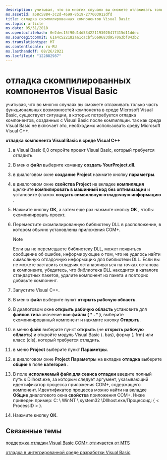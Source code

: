 ```yaml
---
description: учитывая, что во многих случаях вы сможете отлаживать только часть функциональных возможностей компонентов в среде Microsoft Visual Basic, существуют ситуации, в которых потребуется отладка компонентов, созданных с Visual Basic после компиляции. так как среда Visual Basic не включает это, необходимо использовать среду Microsoft Visual C++.
ms.assetid: a58c5884-3c2d-4699-8b19-277003912dfd
title: отладка скомпилированных компонентов Visual Basic
ms.topic: article
ms.date: 05/31/2018
ms.openlocfilehash: 0e2dec15f90d14d534221193020417415d11ddec
ms.sourcegitcommit: 61a4c522182aa1cacbf5669683d9570a3bf043b2
ms.translationtype: MT
ms.contentlocale: ru-RU
ms.lasthandoff: 08/26/2021
ms.locfileid: "122882987"
---
```

# <a name="debugging-compiled-visual-basic-components"></a>отладка скомпилированных компонентов Visual Basic

учитывая, что во многих случаях вы сможете отлаживать только часть функциональных возможностей компонента в среде Microsoft Visual Basic, существуют ситуации, в которых потребуется отладка компонентов, созданных с Visual Basic после компиляции. так как среда Visual Basic не включает это, необходимо использовать среду Microsoft Visual C++.

**отладка компонента Visual Basic в среде Visual C++**

1.  в Visual Basic 6,0 откройте проект Visual Basic, который требуется отладить.

2.  В меню **файл** выберите команду **создать YourProject.dll**.

3.  в диалоговом окне **создание Project** нажмите кнопку **параметры**.

4.  в диалоговом окне **свойства Project** на вкладке **компиляция** щелкните **компилировать в машинный код** **без оптимизации** и установите флажок **создать символьную отладочную информацию** .

5.  Нажмите кнопку **ОК**, а затем еще раз нажмите кнопку **ОК** , чтобы скомпилировать проект.

6.  Переместите скомпилированную библиотеку DLL в расположение, в котором обычно установлены приложения COM+.

    > [!Note]  
    > Если вы не перемещаете библиотеку DLL, может появиться сообщение об ошибке, информирующее о том, что не удалось найти символьную отладочную информацию для библиотеки DLL. Если вы не можете заставить отладчик останавливаться на точках останова в компоненте, убедитесь, что библиотека DLL находится в каталоге стандартных пакетов, удалите компонент из пакета и повторно добавьте компонент.

     

7.  Запустите Visual C++.

8.  В меню **файл** выберите пункт **открыть рабочую область**.

9.  В диалоговом окне **открыть рабочую область** установите для **файлов типа** значение **все файлы ( \* . \* )**, выберите скомпилированный компонент и нажмите кнопку **Открыть**.

10. в меню **файл** выберите пункт **открыть** (не **открыть рабочую область**) и откройте модуль Visual Basic (. bas), форму (. frm) или класс (cls), который требуется отладить.

11. в меню **Project** выберите пункт **Параметры**.

12. в диалоговом окне **Project Параметры** на вкладке **отладка** выберите **общие** в поле **категория** .

13. В поле **исполняемый файл для сеанса отладки** введите полный путь к Dllhost.exe, за которым следует аргумент, указывающий идентификатор процесса приложения COM+, содержащего компонент. Идентификатор процесса можно найти на вкладке **Общие** диалогового окна **свойства** приложения COM+. Ниже приведен пример: C: \\ WinNT \\ system32 \\Dllhost.exe/Процессид: { &lt; ProcessID &gt; }.

14. Нажмите кнопку **ОК**.

## <a name="related-topics"></a>Связанные темы

<dl> <dt>

[поддержка отладки Visual Basic COM+ отличается от MTS](com--visual-basic-debugging-support-contrasted-with-mts.md)
</dt> <dt>

[отладка в интегрированной среде разработки Visual Basic](debugging-in-the-visual-basic-ide.md)
</dt> </dl>

 

 



